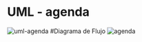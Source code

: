 # UML - agenda
![uml-agenda](https://cloud.githubusercontent.com/assets/14542692/13723883/e7cf5736-e872-11e5-96da-d832f58df874.png)
#Diagrama de Flujo
![agenda](https://cloud.githubusercontent.com/assets/14542692/13728471/7e332b2e-e91a-11e5-840c-6c914cad7e5f.png)
